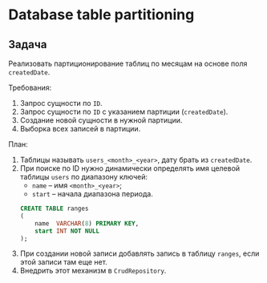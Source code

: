 # Database table partitioning

## Задача

Реализовать партиционирование таблиц по месяцам на основе поля `createdDate`.

Требования:

1. Запрос сущности по `ID`.
2. Запрос сущности по `ID` с указанием партиции (`createdDate`).
3. Создание новой сущности в нужной партиции.
4. Выборка всех записей в партиции.

План:

1. Таблицы называть `users_<month>_<year>`, дату брать из `createdDate`.
2. При поиске по ID нужно динамически определять имя целевой таблицы `users` по диапазону ключей:
    * `name` – имя `<month>_<year>`;
    * `start` – начала диапазона периода.
    ```sql
    CREATE TABLE ranges
    (
        name  VARCHAR(8) PRIMARY KEY,
        start INT NOT NULL
    );
    ```
3. При создании новой записи добавлять запись в таблицу `ranges`, если этой записи там еще нет.
4. Внедрить этот механизм в `CrudRepository`.